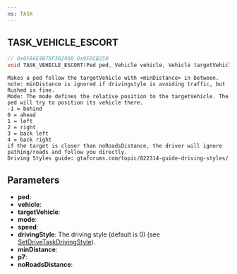 ```yaml
---
ns: TASK
---
```

## TASK_VEHICLE_ESCORT

```c
// 0x0FA6E4B75F302400 0x9FDCB250
void TASK_VEHICLE_ESCORT(Ped ped, Vehicle vehicle, Vehicle targetVehicle, int mode, float speed, int drivingStyle, float minDistance, int p7, float noRoadsDistance);
```

```
Makes a ped follow the targetVehicle with <minDistance> in between.  
note: minDistance is ignored if drivingstyle is avoiding traffic, but Rushed is fine.  
Mode: The mode defines the relative position to the targetVehicle. The ped will try to position its vehicle there.  
-1 = behind  
0 = ahead  
1 = left  
2 = right  
3 = back left  
4 = back right  
if the target is closer than noRoadsDistance, the driver will ignore pathing/roads and follow you directly.  
Driving Styles guide: gtaforums.com/topic/822314-guide-driving-styles/  
```

## Parameters
* **ped**: 
* **vehicle**: 
* **targetVehicle**: 
* **mode**: 
* **speed**: 
* **drivingStyle**: The driving style (default is 0) (see [SetDriveTaskDrivingStyle](#_0xDACE1BE37D88AF67)).
* **minDistance**: 
* **p7**: 
* **noRoadsDistance**: 

